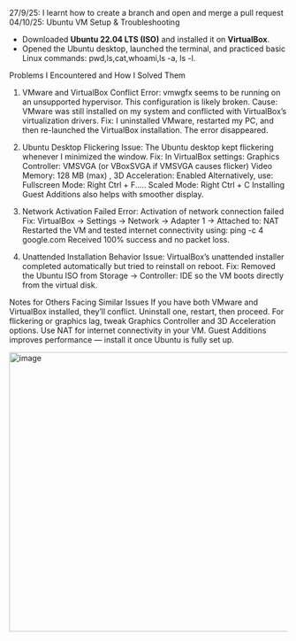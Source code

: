 27/9/25: I learnt how to create a branch and open and merge a pull request
04/10/25:  Ubuntu VM Setup & Troubleshooting
- Downloaded **Ubuntu 22.04 LTS (ISO)** and installed it on **VirtualBox**.
- Opened the Ubuntu desktop, launched the terminal, and practiced basic Linux commands: pwd,ls,cat,whoami,ls -a, ls -l.
  
Problems I Encountered and How I Solved Them
1. VMware and VirtualBox Conflict
Error: vmwgfx seems to be running on an unsupported hypervisor. This configuration is likely broken.
Cause: VMware was still installed on my system and conflicted with VirtualBox’s virtualization drivers.
Fix: I uninstalled VMware, restarted my PC, and then re-launched the VirtualBox installation. The error disappeared.

2. Ubuntu Desktop Flickering
Issue: The Ubuntu desktop kept flickering whenever I minimized the window.
Fix: In VirtualBox settings: Graphics Controller: VMSVGA (or VBoxSVGA if VMSVGA causes flicker)
Video Memory: 128 MB (max) , 3D Acceleration: Enabled
Alternatively, use:
Fullscreen Mode: Right Ctrl + F..... Scaled Mode: Right Ctrl + C
Installing Guest Additions also helps with smoother display.

3. Network Activation Failed
Error: Activation of network connection failed
Fix: VirtualBox → Settings → Network → Adapter 1 → Attached to: NAT
Restarted the VM and tested internet connectivity using:
ping -c 4 google.com
Received 100% success and no packet loss.

5. Unattended Installation Behavior
Issue: VirtualBox’s unattended installer completed automatically but tried to reinstall on reboot.
Fix: Removed the Ubuntu ISO from Storage → Controller: IDE so the VM boots directly from the virtual disk.

Notes for Others Facing Similar Issues
If you have both VMware and VirtualBox installed, they’ll conflict. Uninstall one, restart, then proceed.
For flickering or graphics lag, tweak Graphics Controller and 3D Acceleration options.
Use NAT for internet connectivity in your VM.
Guest Additions improves performance — install it once Ubuntu is fully set up.

<img width="960" height="505" alt="image" src="https://github.com/user-attachments/assets/b0b54472-0484-4232-b926-06a508fa16c5" />
